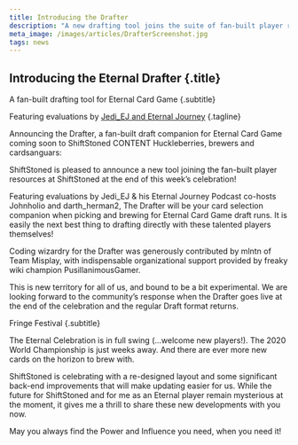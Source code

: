 ```yaml
---
title: Introducing the Drafter
description: "A new drafting tool joins the suite of fan-built player resources for **Eternal Card Game** at **ShiftStoned**. Featuring evaluations by **Jedi_EJ** and **Eternal Journey**."
meta_image: /images/articles/DrafterScreenshot.jpg
tags: news
---
```

## Introducing the Eternal Drafter {.title}

A fan-built drafting tool for Eternal Card Game
{.subtitle}

Featuring evaluations by [Jedi_EJ and Eternal Journey][EJ]
{.tagline}

  [EJ]: /drafter/EternalJourney/


  Announcing the Drafter, a fan-built draft companion for Eternal Card Game coming soon to ShiftStoned
  CONTENT
  Huckleberries, brewers and cardsanguars:

  ShiftStoned is pleased to announce a new tool joining the fan-built player resources at ShiftStoned at the end of this week’s celebration!

  Featuring evaluations by Jedi_EJ & his Eternal Journey Podcast co-hosts Johnholio and darth_herman2, The Drafter will be your card selection companion when picking and brewing for Eternal Card Game draft runs. It is easily the next best thing to drafting directly with these talented players themselves!

  Coding wizardry for the Drafter was generously contributed by mlntn of Team Misplay, with indispensable organizational support provided by freaky wiki champion PusillanimousGamer.

  This is new territory for all of us, and bound to be a bit experimental. We are looking forward to the community’s response when the Drafter goes live at the end of the celebration and the regular Draft format returns.

  Fringe Festival
  {.subtitle}

  The Eternal Celebration is in full swing (...welcome new players!). The 2020 World Championship is just weeks away. And there are ever more new cards on the horizon to brew with.

  ShiftStoned is celebrating with a re-designed layout and some significant back-end improvements that will make updating easier for us. While the future for ShiftStoned and for me as an Eternal player remain mysterious at the moment, it gives me a thrill to share these new developments with you now.

  May you always find the Power and Influence you need, when you need it!

